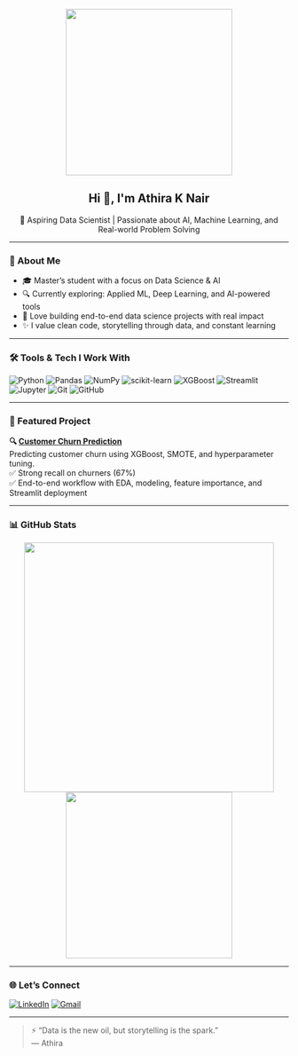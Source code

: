  <!-- 👩🏻 Personal GitHub Profile README for Athira K Nair -->

<p align="center">
  <img src="https://cdn.dribbble.com/users/1162077/screenshots/3848914/programmer.gif" width="300" />
</p>


<h2 align="center">Hi 👋, I'm Athira K Nair</h2>

<p align="center">
  🚀 Aspiring Data Scientist | Passionate about AI, Machine Learning, and Real-world Problem Solving  
</p>

---

### 🌟 About Me

- 🎓 Master’s student with a focus on Data Science & AI
- 🔍 Currently exploring: Applied ML, Deep Learning, and AI-powered tools
- 🧠 Love building end-to-end data science projects with real impact
- ✨ I value clean code, storytelling through data, and constant learning

---

### 🛠️ Tools & Tech I Work With

![Python](https://img.shields.io/badge/-Python-333?style=flat&logo=python)
![Pandas](https://img.shields.io/badge/-Pandas-150458?style=flat&logo=pandas)
![NumPy](https://img.shields.io/badge/-NumPy-013243?style=flat&logo=numpy)
![scikit-learn](https://img.shields.io/badge/-Scikit--Learn-F7931E?style=flat&logo=scikit-learn)
![XGBoost](https://img.shields.io/badge/-XGBoost-FF6600?style=flat)
![Streamlit](https://img.shields.io/badge/-Streamlit-FF4B4B?style=flat&logo=streamlit)
![Jupyter](https://img.shields.io/badge/-Jupyter-F37626?style=flat&logo=jupyter)
![Git](https://img.shields.io/badge/-Git-F05032?style=flat&logo=git)
![GitHub](https://img.shields.io/badge/-GitHub-181717?style=flat&logo=github)

---

### 📂 Featured Project

**🔍 [Customer Churn Prediction](https://github.com/athiraknair08/customer-churn-prediction)**  
Predicting customer churn using XGBoost, SMOTE, and hyperparameter tuning.  
✅ Strong recall on churners (67%)  
✅ End-to-end workflow with EDA, modeling, feature importance, and Streamlit deployment

---

### 📊 GitHub Stats

<p align="center">
  <img src="https://github-readme-stats.vercel.app/api?username=athiraknair08&show_icons=true&theme=vue-dark&hide=stars" width="450"/>
  <img src="https://github-readme-stats.vercel.app/api/top-langs/?username=athiraknair08&layout=compact&theme=vue-dark" width="300"/>
</p>

---

### 🌐 Let’s Connect

[![LinkedIn](https://img.shields.io/badge/-LinkedIn-blue?style=flat-square&logo=linkedin)](https://www.linkedin.com/in/athira-krishnankutty-nair-611ab11aa)
[![Gmail](https://img.shields.io/badge/-athiraknair0826@gmail.com-D14836?style=flat-square&logo=gmail&logoColor=white)](mailto:athiraknair0826@gmail.com)

---

> ⚡ “Data is the new oil, but storytelling is the spark.”  
> — Athira

